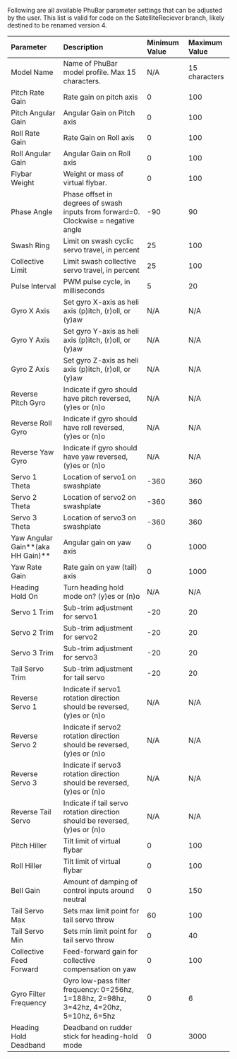 Following are all available PhuBar parameter settings that can be adjusted by the user.   This list is valid for code on the SatelliteReciever branch, likely destined to be renamed version 4.

| **Parameter** | **Description** | **Minimum Value** | **Maximum Value** |
|:--------------|:----------------|:------------------|:------------------|
| Model Name    | Name of PhuBar model profile. Max 15 characters. | N/A               | 15 characters     |
| Pitch Rate Gain | Rate gain on pitch axis | 0                 | 100               |
| Pitch Angular Gain | Angular Gain on Pitch axis | 0                 | 100               |
| Roll Rate Gain | Rate Gain on Roll axis | 0                 | 100               |
| Roll Angular Gain | Angular Gain on Roll axis | 0                 | 100               |
| Flybar Weight | Weight or mass of virtual flybar. | 0                 | 100               |
| Phase Angle   | Phase offset in degrees of swash inputs from forward=0. Clockwise = negative angle | -90               | 90                |
| Swash Ring    | Limit on swash cyclic servo travel, in percent | 25                | 100               |
| Collective Limit | Limit swash collective servo travel, in percent | 25                | 100               |
| Pulse Interval | PWM pulse cycle, in milliseconds | 5                 | 20                |
| Gyro X Axis   | Set gyro X-axis as heli axis (p)itch, (r)oll, or (y)aw | N/A               | N/A               |
| Gyro Y Axis   | Set gyro Y-axis as heli axis (p)itch, (r)oll, or (y)aw | N/A               | N/A               |
| Gyro Z Axis| Set gyro Z-axis as heli axis (p)itch, (r)oll, or (y)aw | N/A               | N/A               |
| Reverse Pitch Gyro | Indicate if gyro should have pitch reversed, (y)es or (n)o | N/A               | N/A               |
| Reverse Roll Gyro | Indicate if gyro should have roll reversed, (y)es or (n)o | N/A               | N/A               |
| Reverse Yaw Gyro| Indicate if gyro should have yaw reversed, (y)es or (n)o | N/A               | N/A               |
| Servo 1 Theta | Location of servo1 on swashplate | -360              | 360               |
| Servo 2 Theta | Location of servo2 on swashplate | -360              | 360               |
| Servo 3 Theta | Location of servo3 on swashplate | -360              | 360               |
| Yaw Angular Gain**(aka HH Gain)**| Angular gain on yaw axis | 0                 | 1000              |
| Yaw Rate Gain| Rate gain on yaw (tail) axis | 0                 | 1000              |
| Heading Hold On| Turn heading hold mode on? (y)es or (n)o | N/A               | N/A               |
| Servo 1 Trim  | Sub-trim adjustment for servo1 | -20               | 20                |
| Servo 2 Trim  | Sub-trim adjustment for servo2 | -20               | 20                |
| Servo 3 Trim  | Sub-trim adjustment for servo3 | -20               | 20                |
| Tail Servo Trim| Sub-trim adjustment for tail servo | -20               | 20                |
| Reverse Servo 1 | Indicate if servo1 rotation direction should be reversed, (y)es or (n)o | N/A               | N/A               |
| Reverse Servo 2 | Indicate if servo2 rotation direction should be reversed, (y)es or (n)o | N/A               | N/A               |
| Reverse Servo 3 | Indicate if servo3 rotation direction should be reversed, (y)es or (n)o | N/A               | N/A               |
| Reverse Tail Servo | Indicate if tail servo rotation direction should be reversed, (y)es or (n)o | N/A               | N/A               |
| Pitch Hiller| Tilt limit of virtual flybar | 0                 | 100               |
| Roll Hiller| Tilt limit of virtual flybar | 0                 | 100               |
| Bell Gain| Amount of damping of control inputs around neutral | 0                 | 150               |
| Tail Servo Max | Sets max limit point for tail servo throw | 60                | 100               |
| Tail Servo Min | Sets min limit point for tail servo throw | 0                 | 40                |
| Collective Feed Forward| Feed-forward gain for collective compensation on yaw | 0                 | 100               |
| Gyro Filter Frequency| Gyro low-pass filter frequency: 0=256hz, 1=188hz, 2=98hz, 3=42hz, 4=20hz, 5=10hz, 6=5hz | 0                 | 6                 |
| Heading Hold Deadband| Deadband on rudder stick for heading-hold mode | 0                 | 3000              |